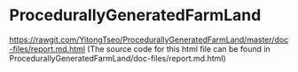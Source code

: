 # ProcedurallyGeneratedFarmLand

https://rawgit.com/YitongTseo/ProcedurallyGeneratedFarmLand/master/doc-files/report.md.html (The source code for this html file can be found in ProcedurallyGeneratedFarmLand/doc-files/report.md.html)
